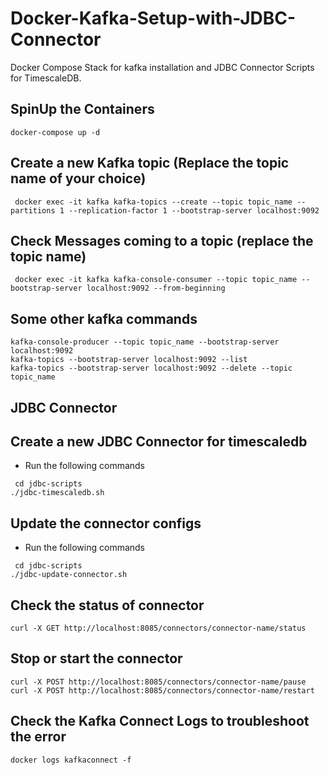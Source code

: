 # Docker-Kafka-Setup-with-JDBC-Connector
Docker Compose Stack for kafka installation and JDBC Connector Scripts for TimescaleDB.

## SpinUp the Containers

```
docker-compose up -d
```

## Create a new Kafka topic (Replace the topic name of your choice)
```
 docker exec -it kafka kafka-topics --create --topic topic_name --partitions 1 --replication-factor 1 --bootstrap-server localhost:9092
```

## Check Messages coming to a topic (replace the topic name)
```
 docker exec -it kafka kafka-console-consumer --topic topic_name --bootstrap-server localhost:9092 --from-beginning
```

## Some other kafka commands
```
kafka-console-producer --topic topic_name --bootstrap-server localhost:9092
kafka-topics --bootstrap-server localhost:9092 --list
kafka-topics --bootstrap-server localhost:9092 --delete --topic topic_name
```

## JDBC Connector

## Create a new JDBC Connector for timescaledb
- Run the following commands
```
 cd jdbc-scripts
./jdbc-timescaledb.sh
```

## Update the connector configs
- Run the following commands
```
 cd jdbc-scripts
./jdbc-update-connector.sh
```

## Check the status of connector
```
curl -X GET http://localhost:8085/connectors/connector-name/status
```
## Stop or start the connector
```
curl -X POST http://localhost:8085/connectors/connector-name/pause
curl -X POST http://localhost:8085/connectors/connector-name/restart
```

## Check the Kafka Connect Logs to troubleshoot the error
```
docker logs kafkaconnect -f
```





